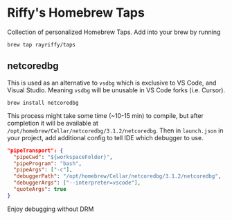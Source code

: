 Riffy's Homebrew Taps
===

Collection of personalized Homebrew Taps. Add into your brew by running

```
brew tap rayriffy/taps
```

netcoredbg
---

This is used as an alternative to `vsdbg` which is exclusive to VS Code, and Visual Studio. Meaning `vsdbg` will be unusable in VS Code forks (i.e. Cursor).

```
brew install netcoredbg
```

This process might take some time (~10-15 min) to compile, but after completion it will be available at `/opt/homebrew/Cellar/netcoredbg/3.1.2/netcoredbg`. Then in `launch.json` in your project, add additional config to tell IDE which debugger to use.

```json
"pipeTransport": {
  "pipeCwd": "${workspaceFolder}",
  "pipeProgram": "bash",
  "pipeArgs": ["-c"],
  "debuggerPath": "/opt/homebrew/Cellar/netcoredbg/3.1.2/netcoredbg",
  "debuggerArgs": ["--interpreter=vscode"],
  "quoteArgs": true
}
```

Enjoy debugging without DRM
